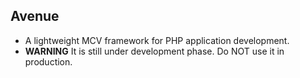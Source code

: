 ## Avenue
- A lightweight MCV framework for PHP application development.
- **WARNING** It is still under development phase. Do NOT use it in production.